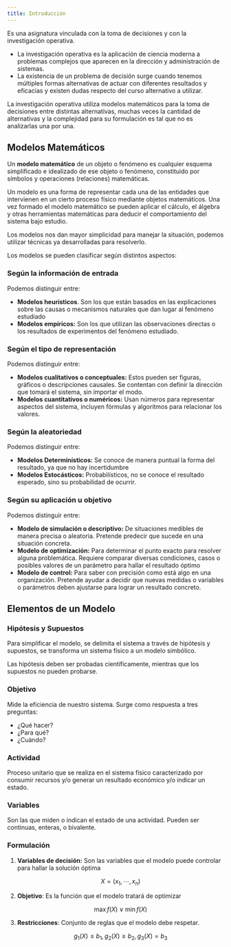 ```yaml
---
title: Introducción
---
```


Es una asignatura vinculada con la toma de decisiones y con la investigación operativa.

- La investigación operativa es la aplicación de ciencia moderna a problemas complejos que aparecen en la dirección y administración de sistemas.
- La existencia de un problema de decisión surge cuando tenemos múltiples formas alternativas de actuar con diferentes resultados y eficacias y existen dudas respecto del curso alternativo a utilizar.

La investigación operativa utiliza modelos matemáticos para la toma de decisiones entre distintas alternativas, muchas veces la cantidad de alternativas y la complejidad para su formulación es tal que no es analizarlas una por una.

## Modelos Matemáticos

Un **modelo matemático** de un objeto o fenómeno es cualquier esquema simplificado e idealizado de ese objeto o fenómeno, constituido por símbolos y operaciones (relaciones) matemáticas.

Un modelo es una forma de representar cada una de las entidades que intervienen en un cierto proceso físico mediante objetos matemáticos. Una vez formado el modelo matemático se pueden aplicar el cálculo, el álgebra y otras herramientas matemáticas para deducir el comportamiento del sistema bajo estudio.

Los modelos nos dan mayor simplicidad para manejar la situación, podemos utilizar técnicas ya desarrolladas para resolverlo.

Los modelos se pueden clasificar según distintos aspectos:

### Según la información de entrada

Podemos distinguir entre:

- **Modelos heurísticos**. Son los que están basados en las explicaciones sobre las causas o mecanismos naturales que dan lugar al fenómeno estudiado
- **Modelos empíricos:** Son los que utilizan las observaciones directas o los resultados de experimentos del fenómeno estudiado.

### Según el tipo de representación

Podemos distinguir entre:

- **Modelos cualitativos o conceptuales:** Estos pueden ser figuras, gráficos o descripciones causales. Se contentan con definir la dirección que tomará el sistema, sin importar el modo.
- **Modelos cuantitativos o numéricos:** Usan números para representar aspectos del sistema, incluyen fórmulas y algoritmos para relacionar los valores.

### Según la aleatoriedad

Podemos distinguir entre:

- **Modelos Determinísticos:** Se conoce de manera puntual la forma del resultado, ya que no hay incertidumbre
- **Modelos Estocásticos:** Probabilísticos, no se conoce el resultado esperado, sino su probabilidad de ocurrir.

### Según su aplicación u objetivo

Podemos distinguir entre:

- **Modelo de simulación o descriptivo:** De situaciones medibles de manera precisa o aleatoria. Pretende predecir que sucede en una situación concreta.
- **Modelo de optimización:** Para determinar el punto exacto para resolver alguna problemática. Requiere comparar diversas condiciones, casos o posibles valores de un parámetro para hallar el resultado óptimo
- **Modelo de control:** Para saber con precisión como está algo en una organización. Pretende ayudar a decidir que nuevas medidas o variables o parámetros deben ajustarse para lograr un resultado concreto.

## Elementos de un Modelo

### Hipótesis y Supuestos

Para simplificar el modelo, se delimita el sistema a través de hipótesis y supuestos, se transforma un sistema físico a un modelo simbólico.

Las hipótesis deben ser probadas científicamente, mientras que los supuestos no pueden probarse.

### Objetivo

Mide la eficiencia de nuestro sistema. Surge como respuesta a tres preguntas:

- ¿Qué hacer?
- ¿Para qué?
- ¿Cuándo?

### Actividad

Proceso unitario que se realiza en el sistema físico caracterizado por consumir recursos y/o generar un resultado económico y/o indicar un estado.

### Variables

Son las que miden o indican el estado de una actividad. Pueden ser continuas, enteras, o bivalente.

### Formulación

1. **Variables de decisión:** Son las variables que el modelo puede controlar para hallar la solución óptima

	$$
    X = (x_1, \cdots, x_n)
    $$

2. **Objetivo**: Es la función que el modelo tratará de optimizar

	$$
    \max f(X) \lor \min f(X)
    $$

3. **Restricciones**: Conjunto de reglas que el modelo debe respetar.

	$$
	g_1(X) \leq b_1, g_2(X) \geq b_2, g_3(X) = b_3
	$$
